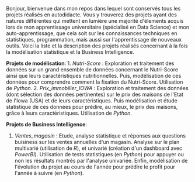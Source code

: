 Bonjour, bienvenue dans mon repos dans lequel sont conservés tous les projets réalisés en autodidacte.
Vous y trouverez des projets ayant des natures différentes qui mettent en lumière une majorité d'élements acquis lors de mon apprentissage universitaire (spécialisé en Data Science) et mon auto-apprentissage, que cela soit sur les connaissances techniques en statistiques, programmation, mais aussi sur l'apprentissage de nouveaux outils. Voici la liste et la description des projets réalisés concernant à la fois la modélisation statistique et la Business Intelligence.

**Projets de modélisation**:
    1. *Nutri-Score* : Exploration et traitement des données sur un grand ensemble de données concernant le Nutri-Score ainsi que leurs caractéristiques nutritionnelles. Puis, modélisation de ces données pour comprendre comment la fixation du Nutri-Score. Utilisation de *Python*.
    2. *Prix_immobilier_IOWA* : Exploration et traitement des données (dont sélection des données pertinentes) sur le prix des maisons de l'Etat de l'Iowa (USA) et de leurs caractéristiques. Puis modélisation et étude statistique de ces données pour prédire, au mieux, le prix des maisons, grâce à leurs caractéristiques. Utilisation de *Python*.

**Projets de Business Intelligence**:
1. *Ventes_magasin* : Etude, analyse statistique et réponses aux questions buisiness sur les ventes annuelles d'un magasin. Analyse sur le plan multivarié (utilisation de *R*), et univarié (création d'un dashboard avec *PowerBI*). Utilisation de tests statistiques (en *Python*) pour appuyer ou non les résultats montrés par l'analyse univariée. Enfin, modélisation de l'évolution du projet au cours de l'année pour prédire le profit pour l'année à suivre (en *Python*).